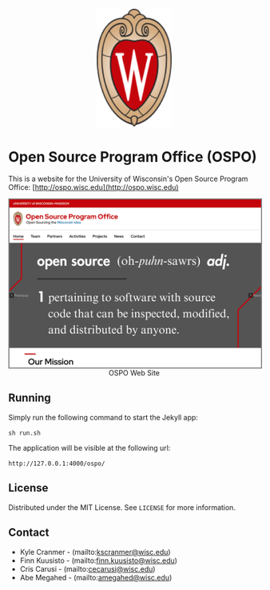 <p align="center">
  <div align="center">
    <img src="./images/logos/uw-crest.svg" alt="Logo" width="150">
  </div>
</p>

# Open Source Program Office (OSPO)

This is a website for the University of Wisconsin's Open Source Program Office:
[http://ospo.wisc.edu](http://ospo.wisc.edu)

<img src="images/screen-shots/home.png" align="center" style="border:2px solid grey">
<div align="center">OSPO Web Site</div>

## Running

Simply run the following command to start the Jekyll app:

```
sh run.sh
```

The application will be visible at the following url:
```
http://127.0.0.1:4000/ospo/
```

<!-- LICENSE -->
## License

Distributed under the MIT License. See `LICENSE` for more information.

<!-- CONTACT -->
## Contact

- Kyle Cranmer - (mailto:kscranmer@wisc.edu)
- Finn Kuusisto - (mailto:finn.kuusisto@wisc.edu)
- Cris Carusi - (mailto:cecarusi@wisc.edu)
- Abe Megahed - (mailto:amegahed@wisc.edu)